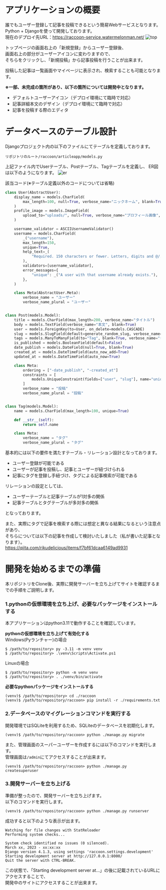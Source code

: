 # アプリケーションの概要
誰でもユーザー登録して記事を投稿できるという簡易Webサービスとなります。  
Python + Djangoを使って開発しております。  
現在のデプロイ先URL：https://raccoon-service.watermelonman.net/
![top](https://user-images.githubusercontent.com/101910815/225845482-765cc981-b580-4521-9e54-68c1304ea18c.png)


トップページの画面右上の「新規登録」からユーザー登録後、  
画面右上の部分がユーザーアイコンに変わりますので、  
そちらをクリックし、「新規投稿」から記事投稿を行うことが出来ます。  

投稿した記事は一覧画面やマイページに表示され、検索することも可能となります。  

**※一部、未完成の箇所があり、以下の箇所については開発中となります。**
- デフォルトユーザーアイコン（デプロイ環境にて臨時で対応）
- 記事詳細本文のデザイン（デプロイ環境にて臨時で対応）
- 記事を投稿する際のエディタ


# データベースのテーブル設計
Djangoプロジェクト内の以下のファイルにてテーブルを定義しております。
```
リポジトリのルート/raccoon/articleapp/models.py
```

上記ファイル内でUserテーブル、Postテーブル、Tagテーブルを定義し、
ER図は以下のようになります。
![er](https://user-images.githubusercontent.com/101910815/225845373-256dacd2-6790-4636-bdc7-e1ee420cc1d2.png)

該当コード(※テーブル定義以外のコードについては省略)
```python
class User(AbstractUser):
    display_name = models.CharField(
        max_length=100, null=True, verbose_name="ニックネーム", blank=True
    )
    profile_image = models.ImageField(
        upload_to="uploads/", null=True, verbose_name="プロフィール画像", blank=True
    )

    username_validator = ASCIIUsernameValidator()
    username = models.CharField(
        _("username"),
        max_length=150,
        unique=True,
        help_text=_(
            "Required. 150 characters or fewer. Letters, digits and @/./+/-/_ only."
        ),
        validators=[username_validator],
        error_messages={
            "unique": _("A user with that username already exists."),
        },
    )

    class Meta(AbstractUser.Meta):
        verbose_name = "ユーザー"
        verbose_name_plural = "ユーザー"


class Post(models.Model):
    title = models.CharField(max_length=200, verbose_name="タイトル")
    body = models.TextField(verbose_name="本文", blank=True)
    user = models.ForeignKey(to=User, on_delete=models.CASCADE)
    slug = models.SlugField(default=generate_random_slug, verbose_name="スラッグ")
    tags = models.ManyToManyField(to="Tag", blank=True, verbose_name="タグ")
    is_published = models.BooleanField(default=False)
    date_publish = models.DateField(null=True, blank=True)
    created_at = models.DateTimeField(auto_now_add=True)
    updated_at = models.DateTimeField(auto_now=True)

    class Meta:
        ordering = ["-date_publish", "-created_at"]
        constraints = [
            models.UniqueConstraint(fields=["user", "slug"], name="unique_user_slug"),
        ]
        verbose_name = "投稿"
        verbose_name_plural = "投稿"


class Tag(models.Model):
    name = models.CharField(max_length=100, unique=True)

    def __str__(self):
        return self.name

    class Meta:
        verbose_name = "タグ"
        verbose_name_plural = "タグ"
```

基本的には以下の要件を満たすテーブル・リレーション設計となっております。  
- ユーザー登録が可能である
- ユーザーが記事を投稿し、記事とユーザーが紐づけられる
- 記事にタグを登録し手紐づけ、タグによる記事検索が可能である


リレーションの設定としては、
- ユーザーテーブルと記事テーブルが1対多の関係
- 記事テーブルとタグテーブルが多対多の関係

となっております。

また、実際にタグで記事を検索する際には想定と異なる結果になるという注意点があり、  
そちらについては以下の記事を作成して検討いたしました（私が書いた記事となります）。  
https://qiita.com/rikudelicious/items/f7bf61dcaa6149ad9931


# 開発を始めるまでの準備
本リポジトリをClone後、実際に開発サーバーを立ち上げてサイトを確認するまでの手順をご説明します。

### 1.pythonの仮想環境を立ち上げ、必要なパッケージをインストールする
本アプリケーションはpython3.11で動作することを確認しています。

**pythonの仮想環境を立ち上げて有効化する**  
Windows(Pyランチャー)の場合
```
$ /path/to/repository> py -3.11 -m venv venv
$ /path/to/repository> .\venv\Scripts\Activate.ps1
```
Linuxの場合
```
$ /path/to/repository> python -m venv venv
$ /path/to/repository> . ./venv/bin/activate
```

**必要なpythonパッケージをインストールする**  
```
(venv)$ /path/to/repository> cd ./raccoon
(venv)$ /path/to/repository/raccoon> pip install -r ./requirements.txt
```

### 2.データベースのマイグレーションコマンドを実行する
開発環境ではSQLiteを利用するため、SQLiteのデータベースを初期化します。
```
(venv)$ /path/to/repository/raccoon> python ./manage.py migrate
```

また、管理画面のスーパーユーザーを作成するには以下のコマンドを実行します。  
管理画面は`/admin`にてアクセスすることが出来ます。
```
(venv)$ /path/to/repository/raccoon> python ./manage.py createsuperuser
```

### 3.開発サーバーを立ち上げる
準備が整ったので、開発サーバーを立ち上げます。  
以下のコマンドを実行します。
```
(venv)$ /path/to/repository/raccoon> python ./manage.py runserver
```

成功すると以下のような表示が出ます。
```
Watching for file changes with StatReloader
Performing system checks...

System check identified no issues (0 silenced).
March xx, 2023 - xx:xx:xx
Django version 4.1.3, using settings 'raccoon.settings.development'
Starting development server at http://127.0.0.1:8000/
Quit the server with CTRL-BREAK.
```

この状態で、「Starting development server at...」の後に記載されているURLにアクセスすることで、  
開発中のサイトにアクセスすることが出来ます。
